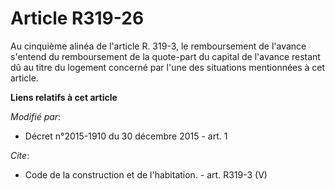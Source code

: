 # Article R319-26

Au cinquième alinéa de l'article R. 319-3, le remboursement de l'avance s'entend du remboursement de la quote-part du capital
de l'avance restant dû au titre du logement concerné par l'une des situations mentionnées à cet article.

**Liens relatifs à cet article**

_Modifié par_:

  - Décret n°2015-1910 du 30 décembre 2015 - art. 1

_Cite_:

  - Code de la construction et de l'habitation. - art. R319-3 (V)
